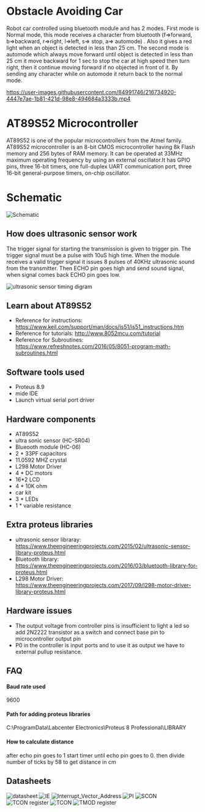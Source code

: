 
# Obstacle Avoiding Car 

Robot car controlled using bluetooth module and has 2 modes. First mode is Normal mode, this mode receives a character from bluetooth (f=>forward, b=>backward, r=>right, l=>left, s=> stop, a=> automode) . Also it gives a red light when an object is detected in less than 25 cm. The second mode is automode which always move forward until  object is detected in less than 25 cm it move backward for 1 sec to stop the car at high speed then turn right, then it continue moving forward if no objected in front of it. By sending any character while on automode it return back to the normal mode.

https://user-images.githubusercontent.com/84991746/216734920-4447e7ae-1b81-421d-98e8-494684a3333b.mp4

# AT89S52 Microcontroller

AT89S52 is one of the popular microcontrollers from the Atmel family. AT89S52 microcontroller is an 8-bit CMOS microcontroller having 8k Flash memory and 256 bytes of RAM memory. It can be operated at 33MHz maximum operating frequency by using an external oscillator.It has GPIO pins, three 16-bit timers, one full-duplex UART communication port, three 16-bit general-purpose timers, on-chip oscillator.

# Schematic

![Schematic](https://github.com/mohamedAhmedMokhtarElkomy/ObstacleAvoidingCar-AT89S52/blob/main/Schematic.png)
## How does ultrasonic sensor work

The trigger signal for starting the transmission is given to trigger pin. The trigger signal must be a pulse with 10uS high time. When the module receives a valid trigger signal it issues 8 pulses of 40KHz ultrasonic sound from the transmitter. Then ECHO pin goes high and send sound signal, when signal comes back ECHO pin goes low.

![ultrasonic sensor timing digram](https://www.circuitstoday.com/wp-content/uploads/2012/12/HC-SR04-timing-diagram.png)

## Learn about AT89S52

- Reference for instructions: https://www.keil.com/support/man/docs/is51/is51_instructions.htm
- Reference for tutorials: http://www.8052mcu.com/tutorial
- Reference for Subroutines: https://www.refreshnotes.com/2016/05/8051-program-math-subroutines.html

## Software tools used

- Proteus 8.9
- mide IDE
- Launch virtual serial port driver

## Hardware components

- AT89S52
- ultra sonic sensor (HC-SR04)
- Blueooth module (HC-06)
- 2 * 33PF capacitors
- 11.0592 MHZ crystal
- L298 Motor Driver
- 4 * DC motors
- 16*2 LCD
- 4 * 10K ohm
- car kit
- 3 * LEDs
- 1 * variable resistance

## Extra proteus libraries
- ultrasonic sensor libraray: https://www.theengineeringprojects.com/2015/02/ultrasonic-sensor-library-proteus.html
- Bluetooth library: https://www.theengineeringprojects.com/2016/03/bluetooth-library-for-proteus.html
- L298 Motor Driver: https://www.theengineeringprojects.com/2017/09/l298-motor-driver-library-proteus.html



## Hardware issues
- The output voltage from controller pins is insufficient to light a led so add 2N2222 transistor as a switch and connect base pin to microcontroller output pin
- P0 in the controller is input ports and to use it as output we have to external pullup resistance.

## FAQ

#### Baud rate used

9600

#### Path for adding proteus libraries

C:\ProgramData\Labcenter Electronics\Proteus 8 Professional\LIBRARY

#### How to calculate distance

after echo pin goes to 1 start timer until echo pin goes to 0. then divide number of ticks by 58 to get distance in cm


## Datasheets

![datasheet](https://github.com/mohamedAhmedMokhtarElkomy/ObstacleAvoidingCar-AT89S52/blob/main/datasheets/datasheet.jpg)
![IE](https://github.com/mohamedAhmedMokhtarElkomy/ObstacleAvoidingCar-AT89S52/blob/main/datasheets/IE.png)
![Interrupt_Vector_Address](https://github.com/mohamedAhmedMokhtarElkomy/ObstacleAvoidingCar-AT89S52/blob/main/datasheets/Interrupt_Vector_Address.gif)
![PI](https://github.com/mohamedAhmedMokhtarElkomy/ObstacleAvoidingCar-AT89S52/blob/main/datasheets/PI.png)
![SCON](https://github.com/mohamedAhmedMokhtarElkomy/ObstacleAvoidingCar-AT89S52/blob/main/datasheets/SCON.gif)
![TCON register](https://github.com/mohamedAhmedMokhtarElkomy/ObstacleAvoidingCar-AT89S52/blob/main/datasheets/TCON-Register.jpg)
![TCON](https://github.com/mohamedAhmedMokhtarElkomy/ObstacleAvoidingCar-AT89S52/blob/main/datasheets/TCON.PNG)
![TMOD register](https://github.com/mohamedAhmedMokhtarElkomy/ObstacleAvoidingCar-AT89S52/blob/main/datasheets/TMOD-register.jpg)



